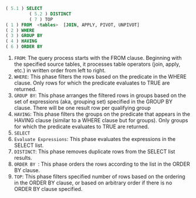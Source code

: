 

```sql
( 5.1 ) SELECT 
         ( 5.2 ) DISTINCT 
         ( 7 ) TOP 
( 1 ) FROM  <tables>  [JOIN, APPLY, PIVOT, UNPIVOT]
( 2 ) WHERE
( 3 ) GROUP BY
( 4 ) HAVING
( 6 ) ORDER BY
```

1. `FROM`:  The query process starts with the FROM clause. Beginning with the specified source tables, it processes table operators (join, apply, etc.) in written order from left to right.  
2. `WHERE`: This phase filters the rows based on the predicate in the WHERE clause. Only rows for which the predicate evaluates to TRUE are returned.
3. `GROUP BY`: This phase arranges the filtered rows in groups based on the set of expressions (aka, grouping set) specified in the GROUP BY clause. There will be one result row per qualifying group
4. `HAVING`: This phase filters the groups on the predicate that appears in the HAVING clause (similar to a WHERE clause but for groups). Only groups for which the predicate evaluates to TRUE are returned.
5. `SELECT`
6. `Evaluate Expressions`: This phase evaluates the expressions in the SELECT list.
7. `DISTINCT`: This phase removes duplicate rows from the SELECT list results.
8. `ORDER BY `: This phase orders the rows according to the list in the ORDER BY clause.
9. `TOP`: This phase filters specified number of rows based on the ordering in the ORDER BY clause, or based on arbitrary order if there is no ORDER BY clause specified. 
